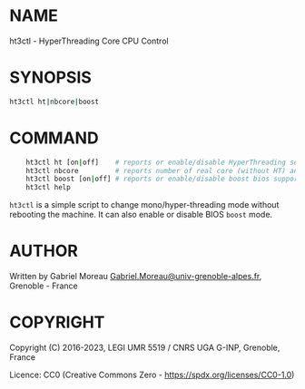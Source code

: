 # NAME

ht3ctl - HyperThreading Core CPU Control

# SYNOPSIS

```bash
ht3ctl ht|nbcore|boost
```

# COMMAND

```bash
    ht3ctl ht [on|off]    # reports or enable/disable HyperThreading setting (on/off)
    ht3ctl nbcore         # reports number of real core (without HT) and total of active thread
    ht3ctl boost [on|off] # reports or enable/disable boost bios support
    ht3ctl help
```

`ht3ctl` is a simple script to change mono/hyper-threading mode without rebooting the machine.
It can also enable or disable BIOS `boost` mode.

# AUTHOR

Written by Gabriel Moreau <Gabriel.Moreau@univ-grenoble-alpes.fr>, Grenoble - France

# COPYRIGHT

Copyright (C) 2016-2023, LEGI UMR 5519 / CNRS UGA G-INP, Grenoble, France

Licence: CC0 (Creative Commons Zero - https://spdx.org/licenses/CC0-1.0)
